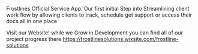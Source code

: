 Frostlines Official Service App. Our first initial Step into Streamlining client work flow by allowing clients to track, schedule get support or access their docs all in one place

Visit our Website! while we Grow in Development you can find all of our project progress there https://frostlinesolutions.wixsite.com/frostline-solutions
